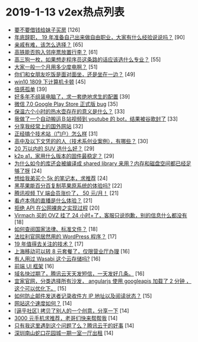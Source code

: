 # 2019-1-13 v2ex热点列表

+ [要不要借钱给妹子买房](https://www.v2ex.com/t/526522#reply126) [126]
+ [年底辞职， 19 年准备自己出来做自由职业，大家有什么经验说说吗？](https://www.v2ex.com/t/526488#reply90) [90]
+ [亲戚有难，该怎么选择？](https://www.v2ex.com/t/526625#reply65) [65]
+ [高铁能否购入邻座票放置行李？](https://www.v2ex.com/t/526592#reply61) [61]
+ [高三狗一枚，如果想走程序员这条路的话应该选什么专业？](https://www.v2ex.com/t/526581#reply55) [55]
+ [大家一般一个月用多少度电啊？](https://www.v2ex.com/t/526587#reply51) [51]
+ [你们和女朋友吃饭是面对面坐，还是坐在一边？](https://www.v2ex.com/t/526489#reply49) [49]
+ [win10 1809 下计算机卡顿](https://www.v2ex.com/t/526544#reply45) [45]
+ [倍感孤单](https://www.v2ex.com/t/526636#reply39) [39]
+ [好多年不组装电脑了，求一套绝地求生的配置](https://www.v2ex.com/t/526518#reply39) [39]
+ [微信 7.0 Google Play Store 正式版 bug](https://www.v2ex.com/t/526509#reply35) [35]
+ [保温六个小时的热水壶存在的意义是什么？](https://www.v2ex.com/t/526503#reply33) [33]
+ [我做了一个自动搬运Ｂ站视频到 youtube 的 bot，结果被谷歌封了](https://www.v2ex.com/t/526553#reply33) [33]
+ [分享我经常上的国外网站](https://www.v2ex.com/t/526642#reply32) [32]
+ [正经搞个技术站（门户）怎么样](https://www.v2ex.com/t/526487#reply31) [31]
+ [高中及以下文凭的的人（技术系创业案例），有哪些？](https://www.v2ex.com/t/526535#reply30) [30]
+ [20 万以内的 SUV 选什么好？](https://www.v2ex.com/t/526661#reply29) [29]
+ [k2p a1，家用什么版本的固件最稳定？](https://www.v2ex.com/t/526510#reply29) [29]
+ [为什么如今的库还会被编译成 shared library 来用？内存和磁盘空间都已经足够了呀](https://www.v2ex.com/t/526640#reply24) [24]
+ [想给我弟买个 5k 的笔记本，求推荐](https://www.v2ex.com/t/526573#reply24) [24]
+ [黑苹果能百分百复制苹果原系统的体验吗?](https://www.v2ex.com/t/526585#reply22) [22]
+ [腾讯视频 TV 端会员涨价了， 50 元/月！](https://www.v2ex.com/t/526624#reply21) [21]
+ [看卢本伟的直播是什么体验？](https://www.v2ex.com/t/526586#reply21) [21]
+ [拒绝 API 在公网裸奔之实现过程](https://www.v2ex.com/t/526632#reply20) [20]
+ [Virmach 买的 OVZ 挂了 24 小时+了，客服只说抱歉，别的信息什么都没有](https://www.v2ex.com/t/526603#reply18) [18]
+ [如何查阅国家法律、标准文件？](https://www.v2ex.com/t/526530#reply18) [18]
+ [法拉利官网居然用的 WordPress 程序？](https://www.v2ex.com/t/526628#reply17) [17]
+ [19 年值得去关注的技术？](https://www.v2ex.com/t/526498#reply17) [17]
+ [上海移动可以转 8 元套餐了，仅限营业厅办理](https://www.v2ex.com/t/526602#reply16) [16]
+ [有人用过 Wasabi 这个云存储吗?](https://www.v2ex.com/t/526621#reply16) [16]
+ [前端 UI 框架](https://www.v2ex.com/t/526520#reply16) [16]
+ [域名快过期了，腾讯云天天发短信，一天发好几条。](https://www.v2ex.com/t/526547#reply16) [16]
+ [宜家官网，分类选择所有沙发， angularjs 使用 googleapis 加载了 2 分钟 ，这个可以优化下。](https://www.v2ex.com/t/526506#reply15) [15]
+ [如何防止邮件发送者记录收件方 IP 地址以及阅读状态？](https://www.v2ex.com/t/526545#reply15) [15]
+ [网站这个速度如何？](https://www.v2ex.com/t/526634#reply14) [14]
+ [[逼乎社区] 拷贝了别人的一个创意，分享一下](https://www.v2ex.com/t/526663#reply14) [14]
+ [3000 元手机求推荐，老哥们快来帮帮我](https://www.v2ex.com/t/526665#reply14) [14]
+ [只有我这里遇到这个问题了么？腾讯云干的好事](https://www.v2ex.com/t/526499#reply14) [14]
+ [深圳南山蛇口花园城一期一室一厅出租](https://www.v2ex.com/t/526516#reply14) [14]
